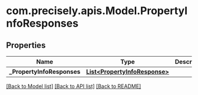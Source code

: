 
# com.precisely.apis.Model.PropertyInfoResponses

## Properties

Name | Type | Description | Notes
------------ | ------------- | ------------- | -------------
**_PropertyInfoResponses** | [**List&lt;PropertyInfoResponse&gt;**](PropertyInfoResponse.md) |  | [optional] 

[[Back to Model list]](../README.md#documentation-for-models)
[[Back to API list]](../README.md#documentation-for-api-endpoints)
[[Back to README]](../README.md)


